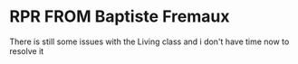# RPR FROM Baptiste Fremaux

There is still some issues with the Living class and i don't have time now to resolve it
